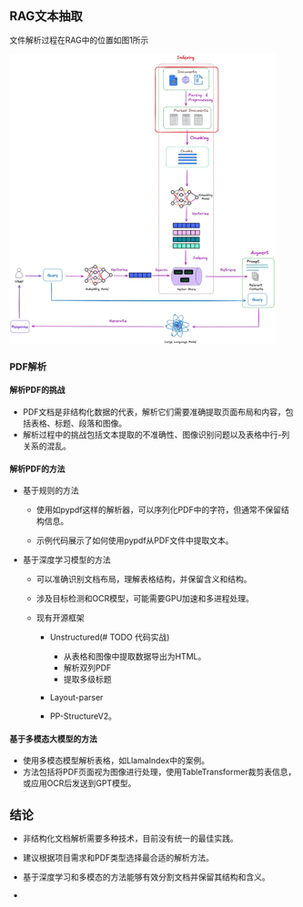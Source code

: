 ## RAG文本抽取



文件解析过程在RAG中的位置如图1所示

<img src="img/Task29探索RAG-PDF解析/640-20240403160816673" alt="Image" style="zoom:50%;" />

### PDF解析

#### 解析PDF的挑战

- PDF文档是非结构化数据的代表，解析它们需要准确提取页面布局和内容，包括表格、标题、段落和图像。
- 解析过程中的挑战包括文本提取的不准确性、图像识别问题以及表格中行-列关系的混乱。

#### 解析PDF的方法

- 基于规则的方法

  - 使用如pypdf这样的解析器，可以序列化PDF中的字符，但通常不保留结构信息。

  - 示例代码展示了如何使用pypdf从PDF文件中提取文本。


- 基于深度学习模型的方法

  - 可以准确识别文档布局，理解表格结构，并保留含义和结构。

  - 涉及目标检测和OCR模型，可能需要GPU加速和多进程处理。

  - 现有开源框架
    - Unstructured(# TODO 代码实战)
      - 从表格和图像中提取数据导出为HTML。
      - 解析双列PDF
      - 提取多级标题

    - Layout-parser
    - PP-StructureV2。


#### 基于多模态大模型的方法

- 使用多模态模型解析表格，如LlamaIndex中的案例。
- 方法包括将PDF页面视为图像进行处理，使用TableTransformer裁剪表信息，或应用OCR后发送到GPT模型。

## 结论
- 非结构化文档解析需要多种技术，目前没有统一的最佳实践。
- 建议根据项目需求和PDF类型选择最合适的解析方法。
- 基于深度学习和多模态的方法能够有效分割文档并保留其结构和含义。

- 